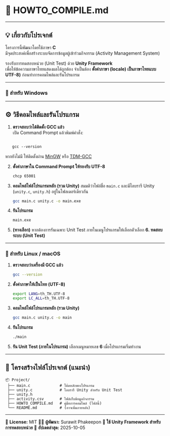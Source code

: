 # 🧩 HOWTO_COMPILE.md
---
## 💡 เกี่ยวกับโปรเจกต์
โครงการนี้พัฒนาโดยใช้ภาษา **C**  
มีจุดประสงค์เพื่อสร้างระบบจัดการข้อมูลผู้เข้าร่วมกิจกรรม (Activity Management System)  

รองรับการทดสอบหน่วย (Unit Test) ด้วย **Unity Framework**  
เพื่อให้ข้อความภาษาไทยแสดงผลได้ถูกต้อง จำเป็นต้อง **ตั้งค่าภาษา (locale) เป็นภาษาไทยแบบ UTF-8)** ก่อนทำการคอมไพล์และรันโปรแกรม

---
### 🔹 สำหรับ Windows

---

## ⚙️ วิธีคอมไพล์และรันโปรแกรม


1. **ตรวจสอบว่าได้ติดตั้ง GCC แล้ว**  
   เปิด Command Prompt แล้วพิมพ์คำสั่ง:
````markdown   

   gcc --version

````

หากยังไม่มี ให้ติดตั้งผ่าน [MinGW](https://sourceforge.net/projects/mingw/) หรือ [TDM-GCC](https://jmeubank.github.io/tdm-gcc/)

2. **ตั้งค่าภาษาใน Command Prompt ให้รองรับ UTF-8**

   ```bash
   chcp 65001
   ```

3. **คอมไพล์ไฟล์โปรแกรมหลัก (รวม Unity)**
   สมมติว่าไฟล์ชื่อ `main.c` และมีไลบรารี Unity (`unity.c`, `unity.h`) อยู่ในโฟลเดอร์เดียวกัน

   ```bash
   gcc main.c unity.c -o main.exe
   ```

4. **รันโปรแกรม**

   ```bash
   main.exe
   ```

5. **(ทางเลือก)** หากต้องการรันเฉพาะ Unit Test
   ภายในเมนูโปรแกรมให้เลือกตัวเลือก **6. ทดสอบระบบ (Unit Test)**

---

### 🔹 สำหรับ Linux / macOS

1. **ตรวจสอบว่าเครื่องมี GCC แล้ว**

   ```bash
   gcc --version
   ```

2. **ตั้งค่าภาษาให้เป็นไทย (UTF-8)**

   ```bash
   export LANG=th_TH.UTF-8
   export LC_ALL=th_TH.UTF-8
   ```

3. **คอมไพล์ไฟล์โปรแกรมหลัก (รวม Unity)**

   ```bash
   gcc main.c unity.c -o main
   ```

4. **รันโปรแกรม**

   ```bash
   ./main
   ```

5. **รัน Unit Test (ภายในโปรแกรม)**
   เลือกเมนูหมายเลข **6** เมื่อโปรแกรมเริ่มทำงาน

---

## 🧱 โครงสร้างไฟล์โปรเจกต์ (แนะนำ)

```
📦 Project/
 ├── main.c             # โค้ดหลักของโปรแกรม
 ├── unity.c            # ไลบรารี Unity สำหรับ Unit Test
 ├── unity.h
 ├── activity.csv       # ไฟล์เก็บข้อมูลกิจกรรม
 ├── HOWTO_COMPILE.md   # คู่มือการคอมไพล์ (ไฟล์นี้)
 └── README.md          # (อาจเพิ่มภายหลัง)
```

---

📄 **License:** MIT
👨‍💻 **ผู้พัฒนา:** Surawit Phakeepon
🧪 **ใช้ Unity Framework สำหรับการทดสอบหน่วย**
📅 **อัปเดตล่าสุด:** 2025-10-05


